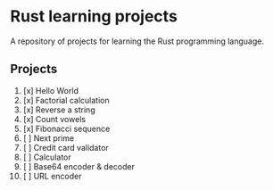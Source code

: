 # Rust learning projects

A repository of projects for learning the Rust programming language.

## Projects

1. [x] Hello World
2. [x] Factorial calculation
3. [x] Reverse a string
4. [x] Count vowels
5. [x] Fibonacci sequence
6. [ ] Next prime
7. [ ] Credit card validator
8. [ ] Calculator
9. [ ] Base64 encoder & decoder
10. [ ] URL encoder
